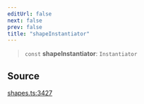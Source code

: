```yaml
---
editUrl: false
next: false
prev: false
title: "shapeInstantiator"
---
```


> `const` **shapeInstantiator**: `Instantiator`

## Source

[shapes.ts:3427](https://github.com/dgmjs/dgmjs/blob/main/packages/core/src/shapes.ts#L3427)
